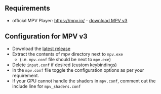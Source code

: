 ## Requirements

* official MPV Player: https://mpv.io/ - [download MPV v3](https://sourceforge.net/projects/mpv-player-windows/files/64bit-v3/)

## Configuration for MPV v3

* Download the [latest release](https://github.com/prc16/mpv/releases)
* Extract the contents of mpv directory next to `mpv.exe`
    * (i.e. `mpv.conf` file should be next to `mpv.exe`)
* Delete `input.conf` if desired (custom keybindings)
* In the `mpv.conf` file toggle the configuration options as per your requirement.
* If your GPU cannot handle the shaders in `mpv.conf`, comment out the include line for `mpv_shaders.conf`
